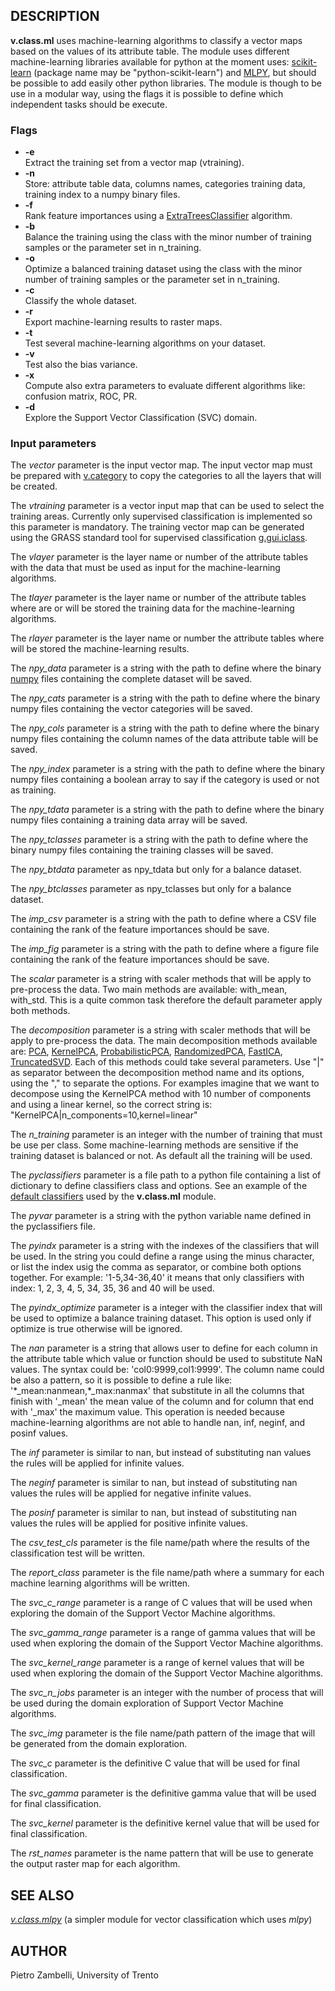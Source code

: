 ## DESCRIPTION

**v.class.ml** uses machine-learning algorithms to classify a vector
maps based on the values of its attribute table. The module uses
different machine-learning libraries available for python at the moment
uses: [scikit-learn](https://scikit-learn.org/) (package name may be
"python-scikit-learn") and [MLPY](https://mlpy.sourceforge.net/), but
should be possible to add easily other python libraries. The module is
though to be use in a modular way, using the flags it is possible to
define which independent tasks should be execute.

### Flags

- **-e**  
    Extract the training set from a vector map (vtraining).
- **-n**  
    Store: attribute table data, columns names, categories training
    data, training index to a numpy binary files.
- **-f**  
    Rank feature importances using a
    [ExtraTreesClassifier](https://scikit-learn.org/stable/modules/generated/sklearn.ensemble.ExtraTreesClassifier.html)
    algorithm.
- **-b**  
    Balance the training using the class with the minor number of
    training samples or the parameter set in n\_training.
- **-o**  
    Optimize a balanced training dataset using the class with the minor
    number of training samples or the parameter set in n\_training.
- **-c**  
    Classify the whole dataset.
- **-r**  
    Export machine-learning results to raster maps.
- **-t**  
    Test several machine-learning algorithms on your dataset.
- **-v**  
    Test also the bias variance.
- **-x**  
    Compute also extra parameters to evaluate different algorithms like:
    confusion matrix, ROC, PR.
- **-d**  
    Explore the Support Vector Classification (SVC) domain.

### Input parameters

The *vector* parameter is the input vector map. The input vector map
must be prepared with
[v.category](https://grass.osgeo.org/grass-stable/manuals/grass.osgeo.org/grass-stable/manuals/v.category.html)
to copy the categories to all the layers that will be created.

The *vtraining* parameter is a vector input map that can be used to
select the training areas. Currently only supervised classification is
implemented so this parameter is mandatory. The training vector map can
be generated using the GRASS standard tool for supervised classification
[g.gui.iclass](https://grass.osgeo.org/grass-stable/manuals/g.gui.iclass.html).

The *vlayer* parameter is the layer name or number of the attribute
tables with the data that must be used as input for the machine-learning
algorithms.

The *tlayer* parameter is the layer name or number of the attribute
tables where are or will be stored the training data for the
machine-learning algorithms.

The *rlayer* parameter is the layer name or number the attribute tables
where will be stored the machine-learning results.

The *npy\_data* parameter is a string with the path to define where the
binary [numpy](http://www.numpy.org//) files containing the complete
dataset will be saved.

The *npy\_cats* parameter is a string with the path to define where the
binary numpy files containing the vector categories will be saved.

The *npy\_cols* parameter is a string with the path to define where the
binary numpy files containing the column names of the data attribute
table will be saved.

The *npy\_index* parameter is a string with the path to define where the
binary numpy files containing a boolean array to say if the category is
used or not as training.

The *npy\_tdata* parameter is a string with the path to define where the
binary numpy files containing a training data array will be saved.

The *npy\_tclasses* parameter is a string with the path to define where
the binary numpy files containing the training classes will be saved.

The *npy\_btdata* parameter as npy\_tdata but only for a balance
dataset.

The *npy\_btclasses* parameter as npy\_tclasses but only for a balance
dataset.

The *imp\_csv* parameter is a string with the path to define where a CSV
file containing the rank of the feature importances should be save.

The *imp\_fig* parameter is a string with the path to define where a
figure file containing the rank of the feature importances should be
save.

The *scalar* parameter is a string with scaler methods that will be
apply to pre-process the data. Two main methods are available:
with\_mean, with\_std. This is a quite common task therefore the default
parameter apply both methods.

The *decomposition* parameter is a string with scaler methods that will
be apply to pre-process the data. The main decomposition methods
available are:
[PCA](https://scikit-learn.org/stable/modules/generated/sklearn.decomposition.PCA.html),
[KernelPCA](https://scikit-learn.org/stable/modules/generated/sklearn.decomposition.KernelPCA.html),
[ProbabilisticPCA](https://web.archive.org/web/20150621181931/https://scikit-learn.org/0.14/modules/generated/sklearn.decomposition.ProbabilisticPCA.html),
[RandomizedPCA](https://scikit-learn.org/0.17/modules/generated/sklearn.decomposition.RandomizedPCA.html),
[FastICA](https://scikit-learn.org/stable/modules/generated/sklearn.decomposition.FastICA.html),
[TruncatedSVD](https://scikit-learn.org/stable/modules/generated/sklearn.decomposition.TruncatedSVD.html).
Each of this methods could take several parameters. Use "|" as separator
between the decomposition method name and its options, using the "," to
separate the options. For examples imagine that we want to decompose
using the KernelPCA method with 10 number of components and using a
linear kernel, so the correct string is:
"KernelPCA|n\_components=10,kernel=linear"

The *n\_training* parameter is an integer with the number of training
that must be use per class. Some machine-learning methods are sensitive
if the training dataset is balanced or not. As default all the training
will be used.

The *pyclassifiers* parameter is a file path to a python file containing
a list of dictionary to define classifiers class and options. See an
example of the [default
classifiers](https://github.com/OSGeo/grass-addons/blob/grass8/src/vector/v.class.ml/ml_classifiers.py)
used by the **v.class.ml** module.

The *pyvar* parameter is a string with the python variable name defined
in the pyclassifiers file.

The *pyindx* parameter is a string with the indexes of the classifiers
that will be used. In the string you could define a range using the
minus character, or list the index usig the comma as separator, or
combine both options together. For example: '1-5,34-36,40' it means that
only classifiers with index: 1, 2, 3, 4, 5, 34, 35, 36 and 40 will be
used.

The *pyindx\_optimize* parameter is a integer with the classifier index
that will be used to optimize a balance training dataset. This option is
used only if optimize is true otherwise will be ignored.

The *nan* parameter is a string that allows user to define for each
column in the attribute table which value or function should be used to
substitute NaN values. The syntax could be: 'col0:9999,col1:9999'. The
column name could be also a pattern, so it is possible to define a rule
like: '\*\_mean:nanmean,\*\_max:nanmax' that substitute in all the
columns that finish with '\_mean' the mean value of the column and for
column that end with '\_max' the maximum value. This operation is needed
because machine-learning algorithms are not able to handle nan, inf,
neginf, and posinf values.

The *inf* parameter is similar to nan, but instead of substituting nan
values the rules will be applied for infinite values.

The *neginf* parameter is similar to nan, but instead of substituting
nan values the rules will be applied for negative infinite values.

The *posinf* parameter is similar to nan, but instead of substituting
nan values the rules will be applied for positive infinite values.

The *csv\_test\_cls* parameter is the file name/path where the results
of the classification test will be written.

The *report\_class* parameter is the file name/path where a summary for
each machine learning algorithms will be written.

The *svc\_c\_range* parameter is a range of C values that will be used
when exploring the domain of the Support Vector Machine algorithms.

The *svc\_gamma\_range* parameter is a range of gamma values that will
be used when exploring the domain of the Support Vector Machine
algorithms.

The *svc\_kernel\_range* parameter is a range of kernel values that will
be used when exploring the domain of the Support Vector Machine
algorithms.

The *svc\_n\_jobs* parameter is an integer with the number of process
that will be used during the domain exploration of Support Vector
Machine algorithms.

The *svc\_img* parameter is the file name/path pattern of the image that
will be generated from the domain exploration.

The *svc\_c* parameter is the definitive C value that will be used for
final classification.

The *svc\_gamma* parameter is the definitive gamma value that will be
used for final classification.

The *svc\_kernel* parameter is the definitive kernel value that will be
used for final classification.

The *rst\_names* parameter is the name pattern that will be use to
generate the output raster map for each algorithm.

## SEE ALSO

*[v.class.mlpy](v.class.mlpy.md)* (a simpler module for vector
classification which uses *mlpy*)

## AUTHOR

Pietro Zambelli, University of Trento

